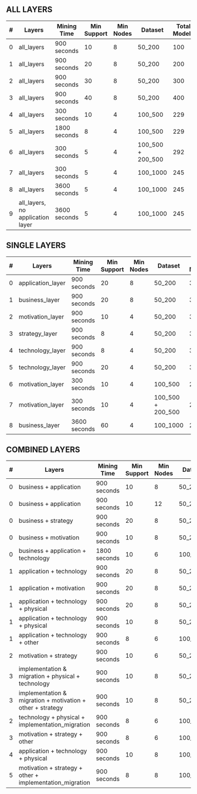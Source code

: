 ## ALL LAYERS

| # | Layers | Mining Time | Min Support | Min Nodes | Dataset | Total Models | Patterns found |
|---|--------|-------------|-------------|-----------|---------|--------------|----------------|
| 0 | all_layers | 900 seconds | 10 | 8 | 50_200 | 100 | 5320 |
| 1  | all_layers | 900 seconds | 20 | 8 | 50_200 | 200 | 4349 |
| 2  | all_layers | 900 seconds | 30 | 8 | 50_200 | 300 | 485 |
| 3  | all_layers | 900 seconds | 40 | 8 | 50_200 | 400 | 7 |
| 4 | all_layers | 300 seconds | 10 | 4 | 100_500 | 229 | 34 |
| 5 | all_layers | 1800 seconds | 8 | 4 | 100_500 | 229 | 57 |
| 6 | all_layers | 300 seconds | 5 | 4 | 100_500 + 200_500 | 292 | 258 |
| 7  | all_layers | 300 seconds | 5 | 4 | 100_1000 | 245 | 221 |
| 8  | all_layers | 3600 seconds | 5 | 4 | 100_1000 | 245 | 330 |
| 9  | all_layers, no application layer | 3600 seconds | 5 | 4 | 100_1000 | 245 | 748 |

## SINGLE LAYERS

| # | Layers | Mining Time | Min Support | Min Nodes | Dataset | Total Models | Patterns found |
|---|--------|-------------|-------------|-----------|---------|--------------|----------------|
| 0 | application_layer | 900 seconds | 20 | 8 | 50_200 | 300 | 6 |
| 1 | business_layer | 900 seconds | 20 | 8 | 50_200 | 300 | 332 |
| 2 | motivation_layer | 900 seconds | 10 | 4 | 50_200 | 300 | 42 |
| 3 | strategy_layer | 900 seconds | 8 | 4 | 50_200 | 300 | 3 |
| 4 | technology_layer | 900 seconds | 8 | 4 | 50_200 | 300 | 240 |
| 5 | technology_layer | 900 seconds | 20 | 4 | 50_200 | 300 | 14 |
| 6 | motivation_layer | 300 seconds | 10 | 4 | 100_500 | 229 | 168 |
| 7 | motivation_layer | 300 seconds | 10 | 4 | 100_500 + 200_500 | 292 | 415 |
| 8 | business_layer | 3600 seconds | 60 | 4 | 100_1000 | 292 | 38 |

## COMBINED LAYERS

| # | Layers | Mining Time | Min Support | Min Nodes | Dataset | Total Models | Patterns found |
|---|--------|-------------|-------------|-----------|---------|--------------|----------------|
| 0 | business + application | 900 seconds | 10 | 8 | 50_200 | 300 | 503 |
| 0 | business + application | 900 seconds | 10 | 12 | 50_200 | 300 | 7 |
| 0 | business + strategy | 900 seconds | 20 | 8 | 50_200 | 300 | 449 |
| 0 | business + motivation | 900 seconds | 10 | 8 | 50_200 | 300 | 30 |
| 0 | business + application + technology | 1800 seconds | 10 | 6 | 100_1000 | 245 | 53 |
| 1 | application + technology | 900 seconds | 20 | 8 | 50_200 | 300 | 13 |
| 1 | application + motivation | 900 seconds | 20 | 8 | 50_200 | 300 | 6 |
| 1 | application + technology + physical | 900 seconds | 20 | 8 | 50_200 | 300 | 13 |
| 1 | application + technology + physical | 900 seconds | 10 | 8 | 50_200 | 300 | 33 |
| 1 | application + technology + other | 900 seconds | 8 | 6 | 100_1000 | 245 | 211 |
| 2 | motivation + strategy | 900 seconds | 10 | 6 | 50_200 | 300 | 0 |
| 3 | implementation & migration + physical + technology | 900 seconds | 10 | 8 | 50_200 | 300 | 28 |
| 3 | implementation & migration + motivation + other + strategy | 900 seconds | 10 | 8 | 50_200 | 300 | 0 |
| 2 | technology + physical + implementation_migration | 900 seconds | 8 | 6 | 100_1000 | 245 | 56 |
| 3 | motivation + strategy + other | 900 seconds | 8 | 6 | 100_1000 | 245 | 1 |
| 4 | application + technology + physical | 900 seconds | 10 | 8 | 100_1000 | 245 | 22 |
| 5 | motivation + strategy + other + implementation_migration | 900 seconds | 8 | 8 | 100_1000 | 245 | 0 |
